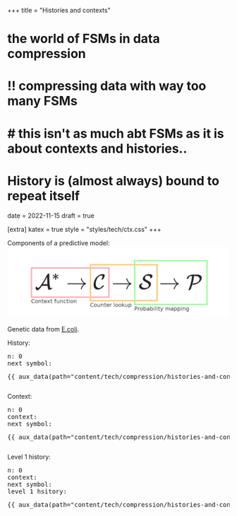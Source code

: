 +++
title = "Histories and contexts"
# the world of FSMs in data compression
# !! compressing data with way too many FSMs
# # this isn't as much abt FSMs as it is about contexts and histories..
# History is (almost always) bound to repeat itself
date = 2022-11-15
draft = true

[extra]
katex = true
style = "styles/tech/ctx.css"
+++

<!-- Contexts, Histories article first?
Then Counters?
Then APMs? -->

Components of a predictive model:
![compression components](imgs/compression-components.png)

Genetic data from [E.coli](https://en.wikipedia.org/wiki/Escherichia_coli).

History:

<pre>
<span class="aux">n: <span class="count">0</span></span>
<span class="aux">next symbol: <span class="next"></span></span>
<p class="data">{{ aux_data(path="content/tech/compression/histories-and-contexts/aux/E.coli") }}</p></pre>

Context:

<pre>
<span class="aux">n: <span class="count">0</span></span>
<span class="aux">context: <span class="ctx"></span></span>
<span class="aux">next symbol: <span class="next"></span></span>
<p class="data">{{ aux_data(path="content/tech/compression/histories-and-contexts/aux/E.coli") }}</p></pre>

Level 1 history:

<pre>
<span class="aux">n: <span class="count">0</span></span>
<span class="aux">context: <span class="ctx"></span></span>
<span class="aux">next symbol: <span class="next"></span></span>
<span class="aux">level 1 hsitory: <span class="l1"></span></span>
<p class="data">{{ aux_data(path="content/tech/compression/histories-and-contexts/aux/E.coli") }}</p></pre>

<script src="history.js"></script>



